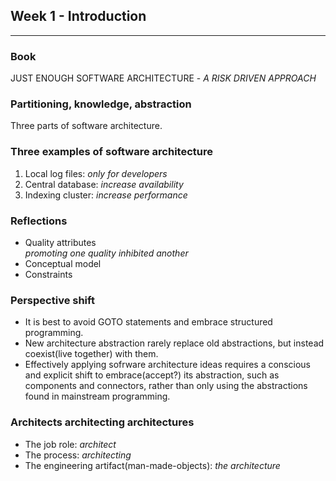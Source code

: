 ## Week 1 - Introduction
---
### Book
JUST ENOUGH SOFTWARE ARCHITECTURE - _A RISK DRIVEN APPROACH_

### Partitioning, knowledge, abstraction
Three parts of software architecture.

### Three examples of software architecture
1. Local log files: _only for developers_
2. Central database: _increase availability_
3. Indexing cluster: _increase performance_

### Reflections
- Quality attributes  
_promoting one quality inhibited another_
- Conceptual model  
- Constraints

### Perspective shift
- It is best to avoid GOTO statements and embrace structured programming.
- New architecture abstraction rarely replace old abstractions, but instead coexist(live together) with them.
- Effectively applying sofrware architecture ideas requires a conscious and explicit shift to embrace(accept?) its abstraction, such as components and connectors, rather than only using the abstractions found in mainstream programming.

### Architects architecting architectures
- The job role: _architect_
- The process: _architecting_
- The engineering artifact(man-made-objects): _the architecture_
